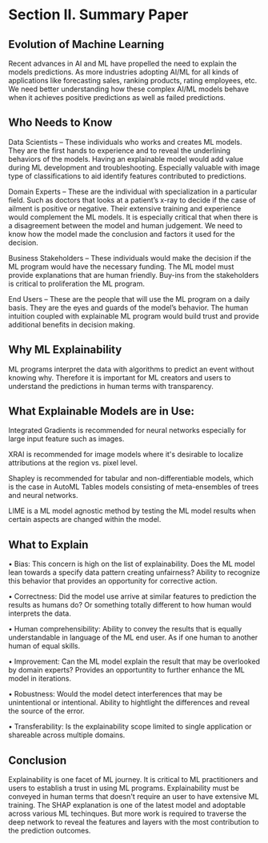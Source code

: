 # Section II. Summary Paper

## Evolution of Machine Learning

Recent advances in AI and ML have propelled the need to explain the models predictions. As more industries adopting AI/ML for all kinds of applications like forecasting sales, ranking products, rating employees, etc. We need better understanding how these complex AI/ML models behave when it achieves positive predictions as well as failed predictions.

## Who Needs to Know

Data Scientists – These individuals who works and creates ML models. They are the first hands to experience and to reveal the underlining behaviors of the models. Having an explainable model would add value during ML development and troubleshooting. Especially valuable with image type of classifications to aid identify features contributed to predictions.

Domain Experts – These are the individual with specialization in a particular field. Such as doctors that looks at a patient’s x-ray to decide if the case of ailment is positive or negative. Their extensive training and experience would complement the ML models. It is especially critical that when there is a disagreement between the model and human judgement. We need to know how the model made the conclusion and factors it used for the decision.

Business Stakeholders – These individuals would make the decision if the ML program would have the necessary funding. The ML model must provide explanations that are human friendly. Buy-ins from the stakeholders is critical to proliferation the ML program.

End Users – These are the people that will use the ML program on a daily basis. They are the eyes and guards of the model’s behavior. The human intuition coupled with explainable ML program would build trust and provide additional benefits in decision making.

## Why ML Explainability

ML programs interpret the data with algorithms to predict an event without knowing why. Therefore it is important for ML creators and users to understand the predictions in human terms with transparency.  

## What Explainable Models are in Use:

Integrated Gradients is recommended for neural networks especially for large input feature such as images. 

XRAI is recommended for image models where it's desirable to localize attributions at the region vs. pixel level. 

Shapley is recommended for tabular and non-differentiable models, which is the case in AutoML Tables models consisting of meta-ensembles of trees and neural networks.

LIME is a ML model agnostic method by testing the ML model results when certain aspects are changed within the model. 

## What to Explain

• Bias: This concern is high on the list of explainability. Does the ML model lean towards a specify data pattern creating unfairness? Ability to recognize this behavior that provides an opportunity for corrective action.

• Correctness: Did the model use arrive at similar features to prediction the results as humans do? Or something totally different to how human would interprets the data.

• Human comprehensibility: Ability to convey the results that is equally understandable in language of the ML end user. As if one human to another human of equal skills.

• Improvement: Can the ML model explain the result that may be overlooked by domain experts? Provides an opportuntity to further enhance the ML model in iterations.

• Robustness: Would the model detect interferences that may be unintentional or intentional. Ability to hightlight the differences and reveal the source of the error.

• Transferability: Is the explainability scope limited to single application or shareable across multiple domains. 

## Conclusion

Explainability is one facet of ML journey. It is critical to ML practitioners and users to establish a trust in using ML programs. Explainability must be conveyed in human terms that doesn't require an user to have extensive ML training. The SHAP explanation is one of the latest model and adoptable across various ML techinques. But more work is required to traverse the deep network to reveal the features and layers with the most contribution to the prediction outcomes.


